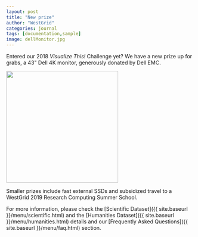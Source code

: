 ```yaml
---
layout: post
title: "New prize"
author: "WestGrid"
categories: journal
tags: [documentation,sample]
image: dellMonitor.jpg
---
```


Entered our 2018 *Visualize This!* Challenge yet? We have a new prize up for grabs, a 43" Dell 4K
monitor, generously donated by Dell EMC.

<img src="{{ site.baseurl }}/assets/img/dellEMCLogo.png" width="300" />

Smaller prizes include fast external SSDs and subsidized travel to a WestGrid 2019 Research
Computing Summer School.

For more information, please check the [Scientific Dataset]({{ site.baseurl }}/menu/scientific.html) and
the [Humanities Dataset]({{ site.baseurl }}/menu/humanities.html) details and our
[Frequently Asked Questions]({{ site.baseurl }}/menu/faq.html) section.
